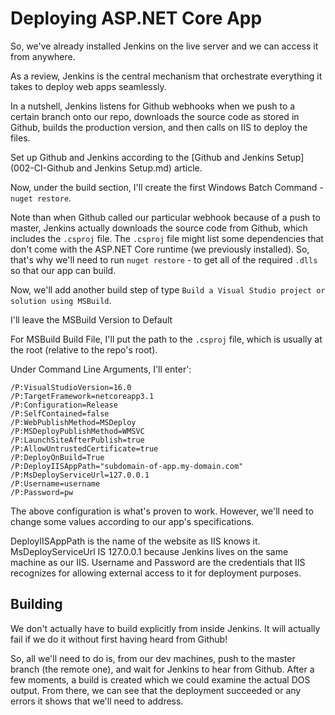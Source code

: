 # Deploying ASP.NET Core App

So, we've already installed Jenkins on the live server and we can access it from anywhere.

As a review, Jenkins is the central mechanism that orchestrate everything it takes to deploy web apps seamlessly.

In a nutshell, Jenkins listens for Github webhooks when we push to a certain branch onto our repo, downloads the source
code as stored in Github, builds the production version, and then calls on IIS to deploy the files.

Set up Github and Jenkins according to the [Github and Jenkins Setup](002-CI-Github and Jenkins Setup.md) article.

Now, under the build section, I'll create the first Windows Batch Command - `nuget restore`.

Note than when Github called our particular webhook because of a push to master, Jenkins actually downloads the source code
from Github, which includes the `.csproj` file. The `.csproj` file might list some dependencies that don't come with the ASP.NET
Core runtime (we previously installed). So, that's why we'll need to run `nuget restore` - to get all of the required `.dlls`
so that our app can build.

Now, we'll add another build step of type `Build a Visual Studio project or solution using MSBuild`.

I'll leave the MSBuild Version to Default

For MSBuild Build File, I'll put the path to the `.csproj` file, which is usually at the root (relative to the repo's root).

Under Command Line Arguments, I'll enter':

```
/P:VisualStudioVersion=16.0
/P:TargetFramework=netcoreapp3.1
/P:Configuration=Release
/P:SelfContained=false
/P:WebPublishMethod=MSDeploy
/P:MSDeployPublishMethod=WMSVC
/P:LaunchSiteAfterPublish=true
/P:AllowUntrustedCertificate=true
/P:DeployOnBuild=True
/P:DeployIISAppPath="subdomain-of-app.my-domain.com"
/P:MsDeployServiceUrl=127.0.0.1
/P:Username=username
/P:Password=pw
```

The above configuration is what's proven to work. However, we'll need to change some values according to our app's specifications.

DeployIISAppPath is the name of the website as IIS knows it.
MsDeployServiceUrl IS 127.0.0.1 because Jenkins lives on the same machine as our IIS.
Username and Password are the credentials that IIS recognizes for allowing external access to it for deployment purposes.

## Building

We don't actually have to build explicitly from inside Jenkins. It will actually fail if we do it without first having heard
from Github!

So, all we'll need to do is, from our dev machines, push to the master branch (the remote one), and wait for Jenkins to hear from
Github. After a few moments, a build is created which we could examine the actual DOS output. From there, we can see that the
deployment succeeded or any errors it shows that we'll need to address.




